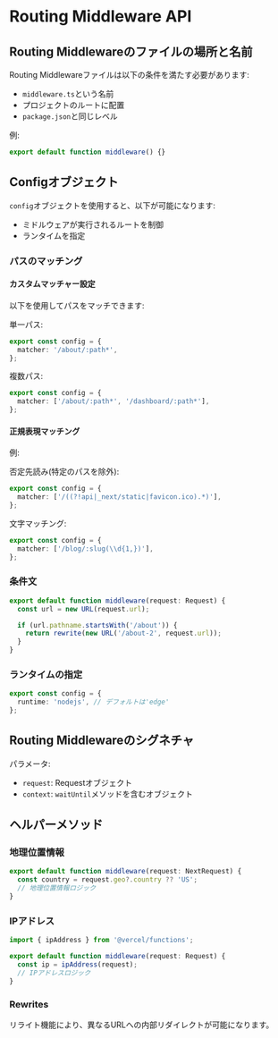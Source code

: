 # Routing Middleware API

## Routing Middlewareのファイルの場所と名前

Routing Middlewareファイルは以下の条件を満たす必要があります:

- `middleware.ts`という名前
- プロジェクトのルートに配置
- `package.json`と同じレベル

例:

```typescript
export default function middleware() {}
```

## Configオブジェクト

`config`オブジェクトを使用すると、以下が可能になります:

- ミドルウェアが実行されるルートを制御
- ランタイムを指定

### パスのマッチング

#### カスタムマッチャー設定

以下を使用してパスをマッチできます:

単一パス:

```typescript
export const config = {
  matcher: '/about/:path*',
};
```

複数パス:

```typescript
export const config = {
  matcher: ['/about/:path*', '/dashboard/:path*'],
};
```

#### 正規表現マッチング

例:

否定先読み(特定のパスを除外):

```typescript
export const config = {
  matcher: ['/((?!api|_next/static|favicon.ico).*)'],
};
```

文字マッチング:

```typescript
export const config = {
  matcher: ['/blog/:slug(\\d{1,})'],
};
```

### 条件文

```typescript
export default function middleware(request: Request) {
  const url = new URL(request.url);

  if (url.pathname.startsWith('/about')) {
    return rewrite(new URL('/about-2', request.url));
  }
}
```

### ランタイムの指定

```typescript
export const config = {
  runtime: 'nodejs', // デフォルトは'edge'
};
```

## Routing Middlewareのシグネチャ

パラメータ:

- `request`: Requestオブジェクト
- `context`: `waitUntil`メソッドを含むオブジェクト

## ヘルパーメソッド

### 地理位置情報

```typescript
export default function middleware(request: NextRequest) {
  const country = request.geo?.country ?? 'US';
  // 地理位置情報ロジック
}
```

### IPアドレス

```typescript
import { ipAddress } from '@vercel/functions';

export default function middleware(request: Request) {
  const ip = ipAddress(request);
  // IPアドレスロジック
}
```

### Rewrites

リライト機能により、異なるURLへの内部リダイレクトが可能になります。
